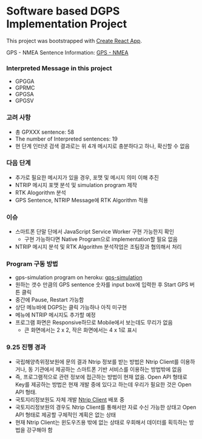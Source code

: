 # Software based DGPS Implementation Project

This project was bootstrapped with [Create React App](https://github.com/facebookincubator/create-react-app).

GPS - NMEA Sentence Information: [GPS - NMEA](http://aprs.gids.nl/nmea/)

### Interpreted Message in this project
* GPGGA
* GPRMC
* GPGSA
* GPGSV

### 고려 사항
* 총 GPXXX sentence: 58
* The number of Interpreted sentences: 19
* 현 단계 인터넷 검색 결과로는 위 4개 메시지로 충분하다고 하나, 확신할 수 없음

### 다음 단계
* 추가로 필요한 메시지가 있을 경우, 포맷 및 메시지 의미 이해 추진
* NTRIP 메시지 포맷 분석 및 simulation program 제작
* RTK Alogorithm 분석
* GPS Sentence, NTRIP Message에 RTK Algorithm 적용

### 이슈
* 스마트폰 단말 단에서 JavaScript Service Worker 구현 가능한지 확인
  * 구현 가능하다면 Native Program으로 implementation할 필요 없음
* NTRIP 메시지 분석 및 RTK Algorithm 분석작업은 조팀장과 협의해서 처리

### Program 구동 방법
* gps-simulation program on heroku: [gps-simulation](https://gps-simulation.herokuapp.com/) 
* 원하는 갯수 만큼의 GPS sentence 숫자를 input box에 입력한 후 Start GPS 버튼 클릭
* 중간에 Pause, Restart 가능함
* 상단 메뉴바에 DGPS는 클릭 가능하나 아직 미구현
* 메뉴에 NTRIP 메시지도 추가할 예정
* 프로그램 화면은 Responsive하므로 Mobile에서 보는데도 무리가 없음
  * 큰 화면에서는 2 x 2, 작은 화면에서는 4 x 1로 표시

### 9.25 진행 경과
* 국립해양측위정보원에 문의 결과 Ntrip 정보를 받는 방법은 Ntrip Client를 이용하거나, 동 기관에서 제공하는 스마트폰 기반 서비스를 이용하는 방법밖에 없음
* 즉, 프로그램적으로 관련 정보에 접근하는 방법이 현재 없음. Open API 형태로 Key를 제공하는 방법은 현재 개발 중에 있다고 하는데 우리가 필요한 것은 Open API 형태.
* 국토지리정보원도 자체 개발 [Ntrip Client](http://www.gnssdata.or.kr/rtcm/getRtcmView.do) 배포 중
* 국토지리정보원의 경우도 Ntrip Client를 통해서만 자료 수신 가능한 상태고 Open API 형태로 제공할 구체적인 계획은 없는 상태
* 현재 Ntrip Client는 윈도우즈용 밖에 없는 상태로 우회해서 데이터를 획득하는 방법을 강구해야 함
